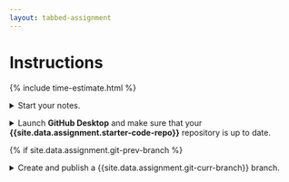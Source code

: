 ```yaml
---
layout: tabbed-assignment
---
```


# Instructions

{% include time-estimate.html %}

<p><details><summary>Start your notes.</b></summary>
  
 - Start a page for this lesson in your notebook with a **title and date**.
 - Check you notes from the previous class to see where to start.
 - Review the [learning targets](learning-targets.html) to see what you should be focusing on learning and understanding.

</details></p>

<p><details><summary>Launch <b>GitHub Desktop</b> and make sure that your <b>{{site.data.assignment.starter-code-repo}}</b> repository is up to date.</summary>

- Make sure that your **{{site.data.assignment.starter-code-repo}}** repository is selected.
- Do a **fetch** to make sure your local copy of the code is up to date, if you have done work on the GitHub site or at home between classes you will be prompted to do a **pull** to incorporate your changes.

{% if site.data.assignment.git-prev-branch %}
- Make sure that you are on the **{{site.data.assignment.git-prev-branch}}** branch.
{% endif %}

</details></p>

{% if site.data.assignment.git-prev-branch %}
  <p><details><summary>Create and publish a {{site.data.assignment.git-curr-branch}} branch.</summary>
{% else %}
  <p><details><summary>Confirm that you are on your {{site.data.assignment.git-curr-branch}} branch.</summary>

  If necessary, create the **{{site.data.assignment.git-curr-branch}}** branch.
{% endif %}
    
- Select the **Current Branch** drop down.
- Click on the **New Branch** button.
- Enter **{{site.data.assignment.git-curr-branch}}** in the **Name** field.
- Click on the **Create Branch** button.

</details></p>

<p><details><summary>Go to the <a href="{{site.data.assignment.lesson}}">lesson</a> and work through the videos.</summary>

Work in a loop:

- Watch a video
- As you watch outline the video in your notes
- Make notes on the new material:
  - Vocabulary
  - The Unity user interface
  - Implementing game mechanics.
- After watching a video, do the process you just learned

  Use your notes and the cues below each video to help you remember what to do, **but do not try to do the lesson without watching the video** - there is a wealth of information in the video that you won't get by just following the cues.
- After completing the work for each video, commit your changes:
  - Save the scene in Unity and your scripts in Visual Studio Code, then
  - Go to **GitHub Desktop** - once you click on GitHub Desktop you should see a list of changed files.
  
  If you do not your first priority is to troubleshoot. The most likely cause is that you forgot to save. If that is not the problem, then it is likely that Unity and GitHub Desktop are looking at different folders. Fix that now. If you've just started on the project the easiest thing to do may be to start over.  
  - Write a brief summary of what you did.
  - Click the **Commit** button.

</details></p>

<p><details><summary>Merge your work to the <b>master</b> branch.</summary>

After you have finished all of the videos for the lesson, do one final test to ensure that the prototype is working as expected. Then:

- Go to GitHub Desktop.
- Confirm that you have no uncommitted changes. If you do, commit them. Then test again.
- Switch to the **master** branch.
- Click on the **Current Branch** drop down again, and then on the **Choose a branch to merge into master** button at the bottom of the drop down.
- From the list of branches choose the **{{site.data.assignment.git-curr-branch}}**.
- Click on the blue **Merge {{site.data.assignment.git-curr-branch}} into master** button.
- Push your changes to GitHub.

</details></p>

<p><details><summary>Submit your work.</summary>

When you're finished, go to the submission tab, check the instructions, and submit.

</details></p>

<!-- Don't edit links here, change them in _data/assignment.yml instead. -->

{% if site.data.assignment.lesson   %}[lesson]: <{{site.data.assignment.lesson}}>     {% endif %}
{% if site.data.assignment.slides   %}[slides]:   <{{site.data.assignment.slides}}>   {% endif %}
{% if site.data.assignment.template %}[template]: <{{site.data.assignment.template}}> {% endif %}
